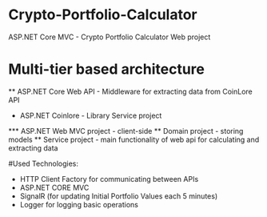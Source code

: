 # Crypto-Portfolio-Calculator
ASP.NET Core MVC  - Crypto Portfolio Calculator Web project

# Multi-tier based architecture

** ASP.NET Core Web API - Middleware for extracting data from CoinLore API
* ASP.NET Coinlore - Library Service project

*** ASP.NET Web MVC project - client-side
** Domain project - storing models
** Service project - main functionality of web api for calculating and extracting data

#Used Technologies:

- HTTP Client Factory for communicating between APIs
- ASP.NET CORE MVC 
- SignalR (for updating Initial Portfolio Values each 5 minutes)
- Logger for logging basic operations


